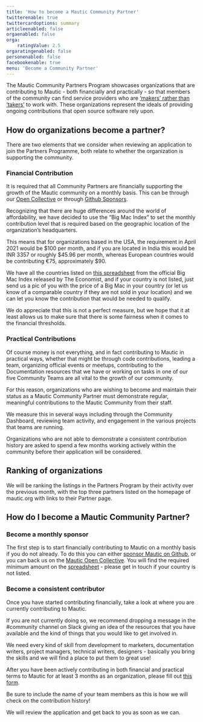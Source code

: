 ```yaml
---
title: 'How to become a Mautic Community Partner'
twitterenable: true
twittercardoptions: summary
articleenabled: false
orgaenabled: false
orga:
    ratingValue: 2.5
orgaratingenabled: false
personenabled: false
facebookenable: true
menu: 'Become a Community Partner'
---
```


The Mautic Community Partners Program showcases organizations that are contributing to Mautic - both financially and practically - so that members of the community can find service providers who are [‘makers’ rather than ‘takers’][makers-takers] to work with. These organizations represent the ideals of providing ongoing contributions that open source software rely upon.

How do organizations become a partner?
--------------------------------------

There are two elements that we consider when reviewing an application to join the Partners Programme, both relate to whether the organization is supporting the community.

### Financial Contribution

It is required that all Community Partners are financially supporting the growth of the Mautic community on a monthly basis. This can be through our [Open Collective][open-collective] or through [Github Sponsors][gh-sponsors].

Recognizing that there are huge differences around the world of affordability, we have decided to use the “Big Mac Index” to set the monthly contribution level that is required based on the geographic location of the organization’s headquarters.

This means that for organizations based in the USA, the requirement in April 2021 would be $100 per month, and if you are located in India this would be INR 3357 or roughly $45.96 per month, whereas European countries would be contributing €75, approximately $90.

We have all the countries listed on [this spreadsheet][bm-sheet] from the official Big Mac Index released by The Economist, and if your country is not listed, just send us a pic of you with the price of a Big Mac in your country (or let us know of a comparable country if they are not sold in your location) and we can let you know the contribution that would be needed to qualify.

We do appreciate that this is not a perfect measure, but we hope that it at least allows us to make sure that there is some fairness when it comes to the financial thresholds.

### Practical Contributions

Of course money is not everything, and in fact contributing to Mautic in practical ways, whether that might be through code contributions, leading a team, organizing official events or meetups, contributing to the Documentation resources that we have or working on tasks in one of our five Community Teams are all vital to the growth of our community.

For this reason, organizations who are wishing to become and maintain their status as a Mautic Community Partner must demonstrate regular, meaningful contributions to the Mautic Community from their staff.

We measure this in several ways including through the Community Dashboard, reviewing team activity, and engagement in the various projects that teams are running.

Organizations who are not able to demonstrate a consistent contribution history are asked to spend a few months working actively within the community before their application will be considered.

Ranking of organizations
------------------------

We will be ranking the listings in the Partners Program by their activity over the previous month, with the top three partners listed on the homepage of mautic.org with links to their Partner page.

How do I become a Mautic Community Partner?
-------------------------------------------

### Become a monthly sponsor

The first step is to start financially contributing to Mautic on a monthly basis if you do not already. To do this you can either [sponsor Mautic on Github][gh-sponsors], or you can back us on the [Mautic Open Collective][open-collective]. You will find the required minimum amount on the [spreadsheet][bm-sheet] - please get in touch if your country is not listed.

### Become a consistent contributor

Once you have started contributing financially, take a look at where you are currently contributing to Mautic.

If you are not currently doing so, we recommend dropping a message in the #community channel on Slack giving an idea of the resources that you have available and the kind of things that you would like to get involved in.

We need every kind of skill from development to marketers, documentation writers, project managers, technical writers, designers - basically you bring the skills and we will find a place to put them to great use!

After you have been actively contributing in both financial and practical terms to Mautic for at least 3 months as an organization, please fill out [this form][partner-application]. 

Be sure to include the name of your team members as this is how we will check on the contribution history!

We will review the application and get back to you as soon as we can.

[makers-takers]: <https://dri.es/balancing-makers-and-takers-to-scale-and-sustain-open-source>
[open-collective]: <https://opencollective.com/mautic>
[gh-sponsors]: <https://github.com/sponsors/mautic>
[bm-sheet]: <https://docs.google.com/spreadsheets/d/1VctW_ZSySbnKpgfR4981qmUJUkglqP-ddwU8pclQMoA/edit?usp=sharing!>
[partner-application]: <https://forms.gle/AmDguCb5zZT9wMxB7>